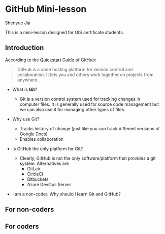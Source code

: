 # GitHub Mini-lesson

Shenyue Jia
 
This is a mini-lesson designed for GIS certificate students.

## Introduction
According to the [Quickstart Guide of GitHub](https://docs.github.com/en/get-started/quickstart/hello-world):
>GitHub is a code hosting platform for version control and collaboration. It lets you and others work together on projects from anywhere.

- What is **Git**?
  - Git is a version control system used for tracking changes in computer files. It is generally used for source code management but we can also use it for managing other types of files.
 
- Why use Git?
  - Tracks history of change (just like you can track different versions of Google Docs)
  - Enables collaboration 
- Is GitHub the only platform for Git?
  - Clearly, GitHub is not the only software/platform that provides a git system. Alternatives are
    - GitLab
    - CircleCi
    - Bitbuckets
    - Azure DevOps Server
- I am a non-coder. Why should I learn Git and GitHub?


## For non-coders


## For coders
